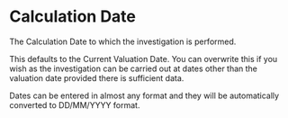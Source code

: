# Calculation Date

The Calculation Date to which the investigation is performed.

This defaults to the Current Valuation Date. You can overwrite this if
you wish as the investigation can be carried out at dates other than the
valuation date provided there is sufficient data.

Dates can be entered in almost any format and they will be automatically
converted to DD/MM/YYYY format.
